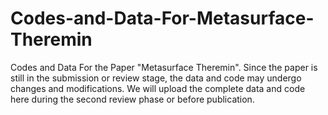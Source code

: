 # Codes-and-Data-For-Metasurface-Theremin
Codes and Data For the Paper "Metasurface Theremin".
Since the paper is still in the submission or review stage, the data and code may undergo changes and modifications. We will upload the complete data and code here during the second review phase or before publication.
